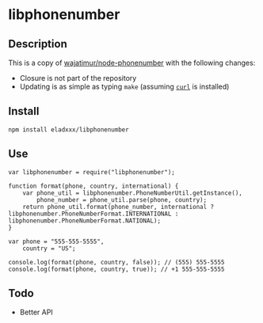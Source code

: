 # libphonenumber

## Description
This is a copy of [wajatimur/node-phonenumber](https://github.com/wajatimur/node-phonenumber) with the following changes:

  * Closure is not part of the repository
  * Updating is as simple as typing `make` (assuming [`curl`](http://curl.haxx.se/) is installed)

## Install
    npm install eladxxx/libphonenumber

## Use

    var libphonenumber = require("libphonenumber");

    function format(phone, country, international) {
        var phone_util = libphonenumber.PhoneNumberUtil.getInstance(),
            phone_number = phone_util.parse(phone, country);
        return phone_util.format(phone_number, international ? libphonenumber.PhoneNumberFormat.INTERNATIONAL : libphonenumber.PhoneNumberFormat.NATIONAL);
    }

    var phone = "555-555-5555",
        country = "US";

    console.log(format(phone, country, false)); // (555) 555-5555
    console.log(format(phone, country, true)); // +1 555-555-5555

## Todo

  * Better API
